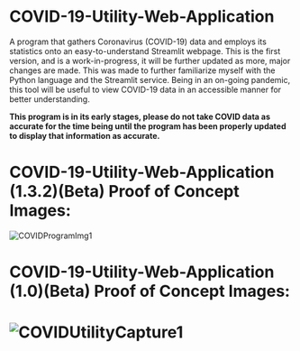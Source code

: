 # COVID-19-Utility-Web-Application
A program that gathers Coronavirus (COVID-19) data and employs its statistics onto an easy-to-understand Streamlit webpage. This is the first version, and is a work-in-progress, it will be further updated as more, major changes are made. This was made to further familiarize myself with the Python language and the Streamlit service. Being in an on-going pandemic, this tool will be useful to view COVID-19 data in an accessible manner for better understanding. 

**This program is in its early stages, please do not take COVID data as accurate for the time being until the program has been properly updated to display that information as accurate.**




# COVID-19-Utility-Web-Application (1.3.2)(Beta) Proof of Concept Images:
![COVIDProgramImg1](https://user-images.githubusercontent.com/100003892/195974217-13917e6b-8e2a-490a-a7d7-a54b467bf0da.png)














# COVID-19-Utility-Web-Application (1.0)(Beta) Proof of Concept Images:
# ![COVIDUtilityCapture1](https://user-images.githubusercontent.com/100003892/186205949-9009ba30-0d51-4be7-9b48-37e5b4bf29b9.PNG)

